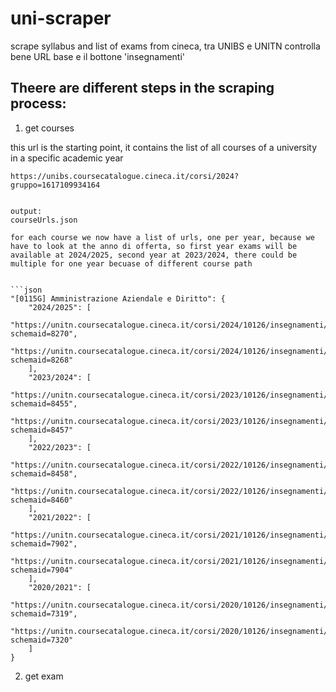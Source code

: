 # uni-scraper
scrape syllabus and list of exams from cineca, tra UNIBS e UNITN controlla bene URL base e il bottone 'insegnamenti' 

## Theere are different steps in the scraping process:
1) get courses

this url is the starting point, it contains the list of all courses of a university in a specific academic year
```
https://unibs.coursecatalogue.cineca.it/corsi/2024?gruppo=1617109934164


output: 
courseUrls.json 

for each course we now have a list of urls, one per year, because we have to look at the anno di offerta, so first year exams will be available at 2024/2025, second year at 2023/2024, there could be multiple for one year becuase of different course path 


```json
"[0115G] Amministrazione Aziendale e Diritto": {
    "2024/2025": [
        "https://unitn.coursecatalogue.cineca.it/corsi/2024/10126/insegnamenti/50482?schemaid=8270",
        "https://unitn.coursecatalogue.cineca.it/corsi/2024/10126/insegnamenti/50483?schemaid=8268"
    ],
    "2023/2024": [
        "https://unitn.coursecatalogue.cineca.it/corsi/2023/10126/insegnamenti/50287?schemaid=8455",
        "https://unitn.coursecatalogue.cineca.it/corsi/2023/10126/insegnamenti/50343?schemaid=8457"
    ],
    "2022/2023": [
        "https://unitn.coursecatalogue.cineca.it/corsi/2022/10126/insegnamenti/49341?schemaid=8458",
        "https://unitn.coursecatalogue.cineca.it/corsi/2022/10126/insegnamenti/49340?schemaid=8460"
    ],
    "2021/2022": [
        "https://unitn.coursecatalogue.cineca.it/corsi/2021/10126/insegnamenti/49338?schemaid=7902",
        "https://unitn.coursecatalogue.cineca.it/corsi/2021/10126/insegnamenti/49337?schemaid=7904"
    ],
    "2020/2021": [
        "https://unitn.coursecatalogue.cineca.it/corsi/2020/10126/insegnamenti/49335?schemaid=7319",
        "https://unitn.coursecatalogue.cineca.it/corsi/2020/10126/insegnamenti/49334?schemaid=7320"
    ]
}
```

2) get exam
